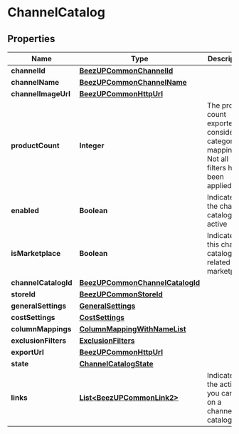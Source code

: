 
# ChannelCatalog

## Properties
Name | Type | Description | Notes
------------ | ------------- | ------------- | -------------
**channelId** | [**BeezUPCommonChannelId**](BeezUPCommonChannelId.md) |  | 
**channelName** | [**BeezUPCommonChannelName**](BeezUPCommonChannelName.md) |  | 
**channelImageUrl** | [**BeezUPCommonHttpUrl**](BeezUPCommonHttpUrl.md) |  | 
**productCount** | **Integer** | The product count exported considering category mapping. Not all filters have been applied. |  [optional]
**enabled** | **Boolean** | Indicates if the channel catalog is active | 
**isMarketplace** | **Boolean** | Indicates if this channel catalog is related to a marketplace | 
**channelCatalogId** | [**BeezUPCommonChannelCatalogId**](BeezUPCommonChannelCatalogId.md) |  | 
**storeId** | [**BeezUPCommonStoreId**](BeezUPCommonStoreId.md) |  | 
**generalSettings** | [**GeneralSettings**](GeneralSettings.md) |  | 
**costSettings** | [**CostSettings**](CostSettings.md) |  | 
**columnMappings** | [**ColumnMappingWithNameList**](ColumnMappingWithNameList.md) |  |  [optional]
**exclusionFilters** | [**ExclusionFilters**](ExclusionFilters.md) |  |  [optional]
**exportUrl** | [**BeezUPCommonHttpUrl**](BeezUPCommonHttpUrl.md) |  |  [optional]
**state** | [**ChannelCatalogState**](ChannelCatalogState.md) |  | 
**links** | [**List&lt;BeezUPCommonLink2&gt;**](BeezUPCommonLink2.md) | Indicates the actions you can do on a channel catalog | 



